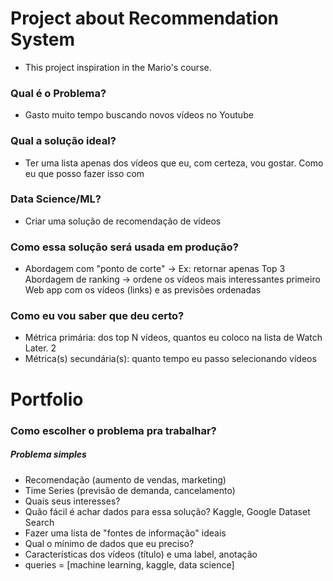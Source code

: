 # Project about Recommendation System

- This project inspiration in the Mario's course.

### Qual é o Problema?
 - Gasto muito tempo buscando novos vídeos no Youtube
### Qual a solução ideal?
- Ter uma lista apenas dos vídeos que eu, com certeza, vou gostar.
Como eu que posso fazer isso com
###  Data Science/ML?
- Criar uma solução de recomendação de vídeos

### Como essa solução será usada em produção?
- Abordagem com "ponto de corte" -> Ex: retornar apenas Top 3
Abordagem de ranking -> ordene os vídeos mais interessantes primeiro
Web app com os vídeos (links) e as previsões ordenadas
### Como eu vou saber que deu certo?
- Métrica primária: dos top N vídeos, quantos eu coloco na lista de Watch Later. 
2
- Métrica(s) secundária(s): quanto tempo eu passo selecionando vídeos 


# Portfolio
### Como escolher o problema pra trabalhar?
##### Problema simples
- Recomendação (aumento de vendas, marketing)
- Time Series (previsão de demanda, cancelamento)
- Quais seus interesses?
- Quão fácil é achar dados para essa solução?
Kaggle, Google Dataset Search
- Fazer uma lista de "fontes de informação" ideais
- Qual o mínimo de dados que eu preciso?
- Características dos vídeos (título) e uma label, anotação
-  queries = [machine learning, kaggle, data science]